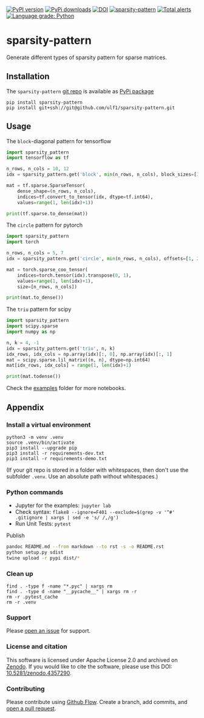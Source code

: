 [![PyPI version](https://badge.fury.io/py/sparsity-pattern.svg)](https://badge.fury.io/py/sparsity-pattern)
[![PyPi downloads](https://img.shields.io/pypi/dm/sparsity-pattern)](https://img.shields.io/pypi/dm/sparsity-pattern)
[![DOI](https://zenodo.org/badge/245850728.svg)](https://zenodo.org/badge/latestdoi/245850728)
[![sparsity-pattern](https://snyk.io/advisor/python/sparsity-pattern/badge.svg)](https://snyk.io/advisor/python/sparsity-pattern)
[![Total alerts](https://img.shields.io/lgtm/alerts/g/ulf1/sparsity-pattern.svg?logo=lgtm&logoWidth=18)](https://lgtm.com/projects/g/ulf1/sparsity-pattern/alerts/)
[![Language grade: Python](https://img.shields.io/lgtm/grade/python/g/ulf1/sparsity-pattern.svg?logo=lgtm&logoWidth=18)](https://lgtm.com/projects/g/ulf1/sparsity-pattern/context:python)

# sparsity-pattern
Generate different types of sparsity pattern for sparse matrices.


## Installation
The `sparsity-pattern` [git repo](http://github.com/ulf1/sparsity-pattern) is available as [PyPi package](https://pypi.org/project/sparsity-pattern)

```
pip install sparsity-pattern
pip install git+ssh://git@github.com/ulf1/sparsity-pattern.git
```


## Usage
The `block`-diagonal pattern for tensorflow

```py
import sparsity_pattern
import tensorflow as tf

n_rows, n_cols = 10, 12
idx = sparsity_pattern.get('block', min(n_rows, n_cols), block_sizes=[3, 1, 2])

mat = tf.sparse.SparseTensor(
    dense_shape=(n_rows, n_cols),
    indices=tf.convert_to_tensor(idx, dtype=tf.int64),
    values=range(1, len(idx)+1))

print(tf.sparse.to_dense(mat))
```

The `circle` pattern for pytorch

```py
import sparsity_pattern
import torch

n_rows, n_cols = 5, 7
idx = sparsity_pattern.get('circle', min(n_rows, n_cols), offsets=[1, 2])

mat = torch.sparse_coo_tensor(
    indices=torch.tensor(idx).transpose(0, 1), 
    values=range(1, len(idx)+1),
    size=[n_rows, n_cols])

print(mat.to_dense())
```

The `triu` pattern for scipy

```py
import sparsity_pattern
import scipy.sparse
import numpy as np

n, k = 4, -1
idx = sparsity_pattern.get('triu', n, k)
idx_rows, idx_cols = np.array(idx)[:, 0], np.array(idx)[:, 1]
mat = scipy.sparse.lil_matrix((n, n), dtype=np.int64)
mat[idx_rows, idx_cols] = range(1, len(idx)+1)

print(mat.todense())
```

Check the [examples](https://github.com/ulf1/sparsity-pattern/tree/master/examples) folder for more notebooks.


## Appendix

### Install a virtual environment

```
python3 -m venv .venv
source .venv/bin/activate
pip3 install --upgrade pip
pip3 install -r requirements-dev.txt
pip3 install -r requirements-demo.txt
```

(If your git repo is stored in a folder with whitespaces, then don't use the subfolder `.venv`. Use an absolute path without whitespaces.)




### Python commands

* Jupyter for the examples: `jupyter lab`
* Check syntax: `flake8 --ignore=F401 --exclude=$(grep -v '^#' .gitignore | xargs | sed -e 's/ /,/g')`
* Run Unit Tests: `pytest`

Publish

```sh
pandoc README.md --from markdown --to rst -s -o README.rst
python setup.py sdist 
twine upload -r pypi dist/*
```

### Clean up 

```
find . -type f -name "*.pyc" | xargs rm
find . -type d -name "__pycache__" | xargs rm -r
rm -r .pytest_cache
rm -r .venv
```


### Support
Please [open an issue](https://github.com/ulf1/sparsity-pattern/issues/new) for support.


### License and citation
This software is licensed under Apache License 2.0 and archived on [Zenodo](https://doi.org/10.5281/zenodo.4357290).
If you would like to cite the software, please use this DOI: [10.5281/zenodo.4357290](https://doi.org/10.5281/zenodo.4357290).


### Contributing
Please contribute using [Github Flow](https://guides.github.com/introduction/flow/). Create a branch, add commits, and [open a pull request](https://github.com/ulf1/sparsity-pattern/compare/).

